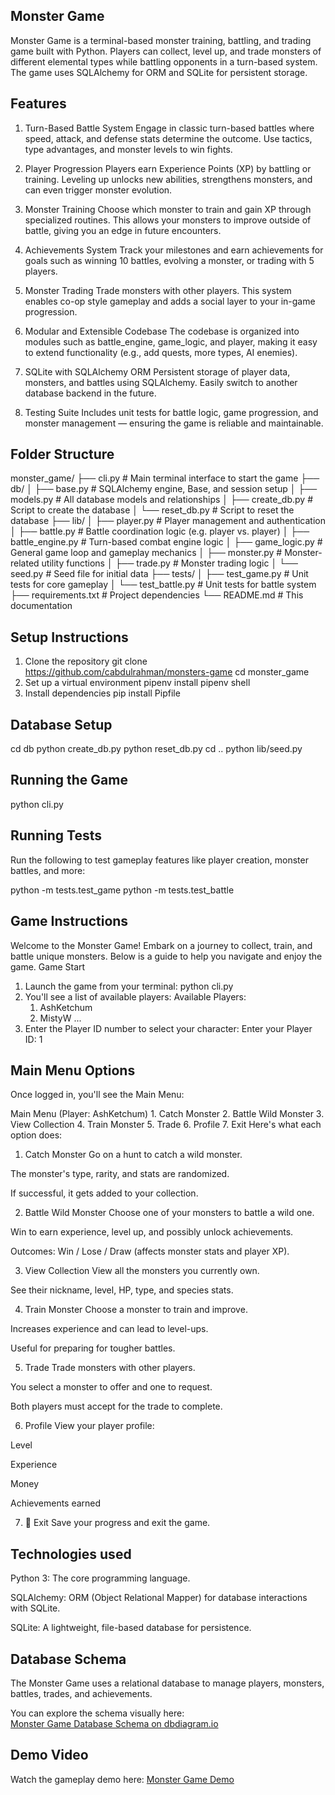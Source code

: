 ## Monster Game
Monster Game is a terminal-based monster training, battling, and trading game built with Python. Players can collect, level up, and trade monsters of different elemental types while battling opponents in a turn-based system. The game uses SQLAlchemy for ORM and SQLite for persistent storage.

## Features
 1. Turn-Based Battle System
Engage in classic turn-based battles where speed, attack, and defense stats determine the outcome. Use tactics, type advantages, and monster levels to win fights.

 2. Player Progression
Players earn Experience Points (XP) by battling or training. Leveling up unlocks new abilities, strengthens monsters, and can even trigger monster evolution.

 3. Monster Training
Choose which monster to train and gain XP through specialized routines. This allows your monsters to improve outside of battle, giving you an edge in future encounters.

 4. Achievements System
Track your milestones and earn achievements for goals such as winning 10 battles, evolving a monster, or trading with 5 players.

 5. Monster Trading
Trade monsters with other players. This system enables co-op style gameplay and adds a social layer to your in-game progression.

 6. Modular and Extensible Codebase
The codebase is organized into modules such as battle_engine, game_logic, and player, making it easy to extend functionality (e.g., add quests, more types, AI enemies).

 7. SQLite with SQLAlchemy ORM
Persistent storage of player data, monsters, and battles using SQLAlchemy. Easily switch to another database backend in the future.

8. Testing Suite
Includes unit tests for battle logic, game progression, and monster management — ensuring the game is reliable and maintainable.

## Folder Structure
monster_game/
├── cli.py                  # Main terminal interface to start the game
├── db/
│   ├── base.py             # SQLAlchemy engine, Base, and session setup
│   ├── models.py           # All database models and relationships
│   ├── create_db.py        # Script to create the database
│   └── reset_db.py         # Script to reset the database
├── lib/
│   ├── player.py           # Player management and authentication
│   ├── battle.py           # Battle coordination logic (e.g. player vs. player)
│   ├── battle_engine.py    # Turn-based combat engine logic
│   ├── game_logic.py       # General game loop and gameplay mechanics
│   ├── monster.py          # Monster-related utility functions
│   ├── trade.py            # Monster trading logic
│   └── seed.py             # Seed file for initial data
├── tests/
│   ├── test_game.py        # Unit tests for core gameplay
│   └── test_battle.py      # Unit tests for battle system
├── requirements.txt        # Project dependencies
└── README.md               # This documentation

## Setup Instructions
1. Clone the repository
 git clone https://github.com/cabdulrahman/monsters-game
 cd monster_game
2. Set up a virtual environment
 pipenv install
 pipenv shell
3. Install dependencies
 pip install Pipfile

## Database Setup
 cd db
 python create_db.py
 python reset_db.py
 cd ..
 python lib/seed.py
 

## Running the Game
 python cli.py

## Running Tests
 Run the following to test gameplay features like player creation, monster battles, and more:

 python -m tests.test_game
 python -m tests.test_battle
## Game Instructions
   Welcome to the Monster Game! Embark on a journey to collect, train, and battle unique monsters. Below is a guide to help you navigate and enjoy the game.
   Game Start
   1. Launch the game from your terminal:
    python cli.py
   2. You'll see a list of available players:
      Available Players:
       1. AshKetchum
       2. MistyW
         ...
  3. Enter the Player ID number to select your character:
      Enter your Player ID: 1

  ## Main Menu Options
  Once logged in, you'll see the Main Menu:

   Main Menu (Player: AshKetchum)
    1. Catch Monster
    2. Battle Wild Monster
    3. View Collection
    4. Train Monster
    5. Trade
    6. Profile
    7. Exit
Here's what each option does:

1.  Catch Monster
Go on a hunt to catch a wild monster.

The monster's type, rarity, and stats are randomized.

If successful, it gets added to your collection.

2. Battle Wild Monster
Choose one of your monsters to battle a wild one.

Win to earn experience, level up, and possibly unlock achievements.

Outcomes: Win / Lose / Draw (affects monster stats and player XP).

3. View Collection
View all the monsters you currently own.

See their nickname, level, HP, type, and species stats.

4. Train Monster
Choose a monster to train and improve.

Increases experience and can lead to level-ups.

Useful for preparing for tougher battles.

5. Trade
Trade monsters with other players.

You select a monster to offer and one to request.

Both players must accept for the trade to complete.

6. Profile
View your player profile:

Level

Experience

Money

Achievements earned

7. 🚪 Exit
Save your progress and exit the game.


## Technologies used
 Python 3: The core programming language.

 SQLAlchemy: ORM (Object Relational Mapper) for database interactions with SQLite.

 SQLite: A lightweight, file-based database for persistence.

## Database Schema

The Monster Game uses a relational database to manage players, monsters, battles, trades, and achievements.

You can explore the schema visually here:  
 [Monster Game Database Schema on dbdiagram.io](https://dbdiagram.io/d/Monster-Game-Database-Schema-6852b853f039ec6d36cce3c6)

 ##  Demo Video

Watch the gameplay demo here: [Monster Game Demo](https://drive.google.com/file/d/1g7CcokE9PD4i22syerNX8nA1IMd7fI-B/view?usp=sharing)



